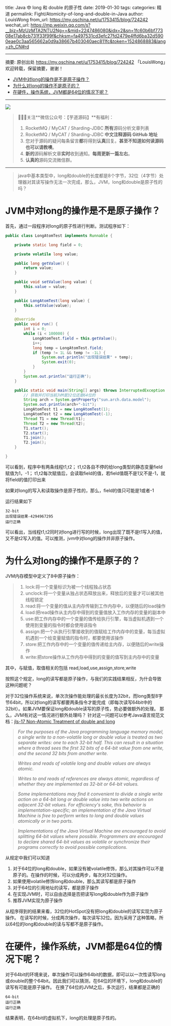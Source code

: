 title: Java 中 long 和 double 的原子性
date: 2019-01-30
tags:
categories: 精进
permalink: Fight/Atomicity-of-long-and-double-in-Java
author: LouisWong
from_url: https://my.oschina.net/u/1753415/blog/724242
wechat_url: https://mp.weixin.qq.com/s?__biz=MzUzMTA2NTU2Ng==&mid=2247486080&idx=2&sn=1fc60b6bf77308e17ab8cb731f33f99f&chksm=fa497531cd3efc27fd2479e4ffd6ba32d5900eae0c3aa565662a0d9a38667b403040aec811fc&token=1524868883&lang=zh_CN#rd

-------

摘要: 原创出处 https://my.oschina.net/u/1753415/blog/724242 「LouisWong」欢迎转载，保留摘要，谢谢！

- [JVM中对long的操作是不是原子操作？](http://www.iocoder.cn/Fight/Atomicity-of-long-and-double-in-Java/)
- [为什么对long的操作不是原子的？](http://www.iocoder.cn/Fight/Atomicity-of-long-and-double-in-Java/)
- [在硬件，操作系统，JVM都是64位的情况下呢？](http://www.iocoder.cn/Fight/Atomicity-of-long-and-double-in-Java/)

-------

![](http://www.iocoder.cn/images/common/wechat_mp_2017_07_31.jpg)

> 🙂🙂🙂关注**微信公众号：【芋道源码】**有福利：
> 1. RocketMQ / MyCAT / Sharding-JDBC **所有**源码分析文章列表
> 2. RocketMQ / MyCAT / Sharding-JDBC **中文注释源码 GitHub 地址**
> 3. 您对于源码的疑问每条留言**都**将得到**认真**回复。**甚至不知道如何读源码也可以请教噢**。
> 4. **新的**源码解析文章**实时**收到通知。**每周更新一篇左右**。
> 5. **认真的**源码交流微信群。

-------

> java中基本类型中，long和double的长度都是8个字节，32位（4字节）处理器对其读写操作无法一次完成，那么，JVM，long和double是原子性的吗？

# JVM中对long的操作是不是原子操作？

首先，通过一段程序对long的原子性进行判断。测试程序如下：

```Java
public class LongAtomTest implements Runnable {

    private static long field = 0;

    private volatile long value;

    public long getValue() {
        return value;
    }

    public void setValue(long value) {
        this.value = value;
    }

    public LongAtomTest(long value) {
        this.setValue(value);
    }

    @Override
    public void run() {
        int i = 0;
        while (i < 100000) {
            LongAtomTest.field = this.getValue();
            i++;
            long temp = LongAtomTest.field;
            if (temp != 1L && temp != -1L) {
                System.out.println("出现错误结果" + temp);
                System.exit(0);
            }
        }
        System.out.println("运行正确");
    }

    public static void main(String[] args) throws InterruptedException {
        // 获取并打印当前JVM是32位还是64位的
        String arch = System.getProperty("sun.arch.data.model");
        System.out.println(arch+"-bit");
        LongAtomTest t1 = new LongAtomTest(1);
        LongAtomTest t2 = new LongAtomTest(-1);
        Thread T1 = new Thread(t1);
        Thread T2 = new Thread(t2);
        T1.start();
        T2.start();
        T1.join();
        T2.join();
    }

}
```

可以看到，程序中有两条线程t1,t2； t1,t2各自不停的给long类型的静态变量field赋值为1，-1； t1,t2每次赋值后，会读取field的值，若field值既不是1又不是-1，就将field的值打印出来

如果对long的写入和读取操作是原子性的，那么，field的值只可能是1或者-1

运行结果如下

```
32-bit
出现错误结果-4294967295
运行正确
```

可以看出，当线程t1,t2同时对long进行写的时候，long出现了既不是t1写入的值，又不是t2写入的值。可以推测，jvm中对long的操作并非原子操作。

# 为什么对long的操作不是原子的？

JVM内存模型中定义了8中原子操作：

> 1. lock:将一个变量标识为被一个线程独占状态
> 2. unclock:将一个变量从独占状态释放出来，释放后的变量才可以被其他线程锁定
> 3. read:将一个变量的值从主内存传输到工作内存中，以便随后的load操作
> 4. load:把read操作从主内存中得到的变量值放入工作内存的变量的副本中
> 5. use:把工作内存中的一个变量的值传给执行引擎，每当虚拟机遇到一个使用到变量的指令时都会使用该指令
> 6. assign:把一个从执行引擎接收到的值赋给工作内存中的变量，每当虚拟机遇到一个给变量赋值的指令时，都要使用该操作
> 7. store:把工作内存中的一个变量的值传递给主内存，以便随后的write操作
> 8. write:把store操作从工作内存中得到的变量的值写到主内存中的变量

其中，与赋值，取值相关的包括 read,load,use,assign,store,write

按照这个规定，long的读写都是原子操作，与我们的实践结果相反，为什会导致这种问题呢？

对于32位操作系统来说，单次次操作能处理的最长长度为32bit，而long类型8字节64bit，所以对long的读写都要两条指令才能完成（即每次读写64bit中的32bit）。如果JVM要保证long和double读写的原子性，势必要做额外的处理。 那么，JVM有对这一情况进行额外处理吗？ 针对这一问题可以参考Java语言规范文档：[jls-17 Non-Atomic Treatment of double and long](http://docs.oracle.com/javase/specs/jls/se8/html/jls-17.html#jls-17.7)

> *For the purposes of the Java programming language memory model, a single write to a non-volatile long or double value is treated as two separate writes: one to each 32-bit half. This can result in a situation where a thread sees the first 32 bits of a 64-bit value from one write, and the second 32 bits from another write.*

> *Writes and reads of volatile long and double values are always atomic.*

> *Writes to and reads of references are always atomic, regardless of whether they are implemented as 32-bit or 64-bit values.*

> *Some implementations may find it convenient to divide a single write action on a 64-bit long or double value into two write actions on adjacent 32-bit values. For efficiency's sake, this behavior is implementation-specific; an implementation of the Java Virtual Machine is free to perform writes to long and double values atomically or in two parts.*

> *Implementations of the Java Virtual Machine are encouraged to avoid splitting 64-bit values where possible. Programmers are encouraged to declare shared 64-bit values as volatile or synchronize their programs correctly to avoid possible complications.*

从规定中我们可以知道

1. 对于64位的long和double，如果没有被volatile修饰，那么对其操作可以不是原子的。在操作的时候，可以分成两步，每次对32位操作。
2. 如果使用volatile修饰long和double，那么其读写都是原子操作
3. 对于64位的引用地址的读写，都是原子操作
4. 在实现JVM时，可以自由选择是否把读写long和double作为原子操作
5. 推荐JVM实现为原子操作

从程序得到的结果来看，32位的HotSpot没有把long和double的读写实现为原子操作。 在读写的时候，分成两次操作，每次读写32位。因为采用了这种策略，所以64位的long和double的读与写都不是原子操作。

# 在硬件，操作系统，JVM都是64位的情况下呢？

对于64bit的环境来说，单次操作可以操作64bit的数据，即可以以一次性读写long或double的整个64bit。因此我们可以猜测，在64位的环境下，long和double的读写有可能是原子操作。 在换了64位的JVM之后，多次运行，结果都是正确的

```
64-bit
运行正确
运行正确
```

结果表明，在64bit的虚拟机下，long的处理是原子性的。